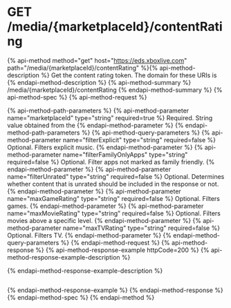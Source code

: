 # GET /media/{marketplaceId}/contentRating

{% api-method method="get" host="https://eds.xboxlive.com" path="/media/{marketplaceId}/contentRating" %}{% api-method-description %}
Get the content rating token. The domain for these URIs is 
{% endapi-method-description %}
{% api-method-summary %}
/media/{marketplaceId}/contentRating
{% endapi-method-summary %}
{% api-method-spec %}
{% api-method-request %}

{% api-method-path-parameters %}
{% api-method-parameter name="marketplaceId" type="string" required=true %}
Required. String value obtained from the 
{% endapi-method-parameter %}
{% endapi-method-path-parameters %}
{% api-method-query-parameters %}
{% api-method-parameter name="filterExplicit" type="string" required=false %}
Optional. Filters explicit music.
{% endapi-method-parameter %}
{% api-method-parameter name="filterFamilyOnlyApps" type="string" required=false %}
Optional. Filter apps not marked as family friendly.
{% endapi-method-parameter %}
{% api-method-parameter name="filterUnrated" type="string" required=false %}
Optional. Determines whether content that is unrated should be included in the response or not.
{% endapi-method-parameter %}
{% api-method-parameter name="maxGameRating" type="string" required=false %}
Optional. Filters games.
{% endapi-method-parameter %}
{% api-method-parameter name="maxMovieRating" type="string" required=false %}
Optional. Filters movies above a specific level.
{% endapi-method-parameter %}
{% api-method-parameter name="maxTVRating" type="string" required=false %}
Optional. Filters TV.
{% endapi-method-parameter %}
{% endapi-method-query-parameters %}
{% endapi-method-request %}
{% api-method-response %}
{% api-method-response-example httpCode=200 %}
{% api-method-response-example-description %}

{% endapi-method-response-example-description %}

```text
```
{% endapi-method-response-example %}
{% endapi-method-response %}
{% endapi-method-spec %}
{% endapi-method %}
